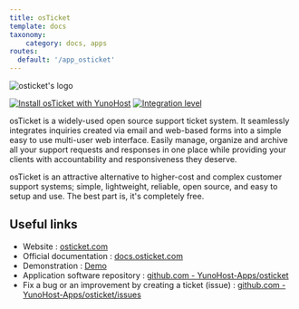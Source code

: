 ```yaml
---
title: osTicket
template: docs
taxonomy:
    category: docs, apps
routes:
  default: '/app_osticket'
---
```


![osticket's logo](image://osticket_logo.svg?resize=,80)

[![Install osTicket with YunoHost](https://install-app.yunohost.org/install-with-yunohost.png)](https://install-app.yunohost.org/?app=osticket) [![Integration level](https://dash.yunohost.org/integration/osticket.svg)](https://dash.yunohost.org/appci/app/osticket)

osTicket is a widely-used open source support ticket system. It seamlessly integrates inquiries created via email and web-based forms into a simple easy to use multi-user web interface. Easily manage, organize and archive all your support requests and responses in one place while providing your clients with accountability and responsiveness they deserve.

osTicket is an attractive alternative to higher-cost and complex customer support systems; simple, lightweight, reliable, open source, and easy to setup and use. The best part is, it's completely free.

## Useful links

+ Website : [osticket.com](https://osticket.com/)
+ Official documentation : [docs.osticket.com](https://docs.osticket.com/)
+ Demonstration : [Demo](http://www.ostickethacks.com/demo/demo_info.php)
+ Application software repository : [github.com - YunoHost-Apps/osticket](https://github.com/YunoHost-Apps/osticket_ynh)
+ Fix a bug or an improvement by creating a ticket (issue) : [github.com - YunoHost-Apps/osticket/issues](https://github.com/YunoHost-Apps/osticket_ynh/issues)
